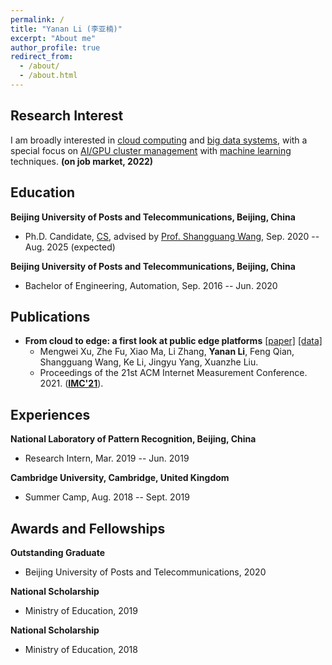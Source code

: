 ```yaml
---
permalink: /
title: "Yanan Li (李亚楠)"
excerpt: "About me"
author_profile: true
redirect_from: 
  - /about/
  - /about.html
---
```


## Research Interest
I am broadly interested in <u>cloud computing</u> and <u>big data systems</u>, with a special focus on <u>AI/GPU cluster management</u> with <u>machine learning</u> techniques. **(on job market, 2022)**


## Education
**Beijing University of Posts and Telecommunications, Beijing, China**
- Ph.D. Candidate, [CS](https://cse.ust.hk/), advised by [Prof. Shangguang Wang](http://www.sguangwang.com/), Sep. 2020 -- Aug. 2025 (expected)

**Beijing University of Posts and Telecommunications, Beijing, China**
- Bachelor of Engineering, Automation, Sep. 2016 -- Jun. 2020


## Publications
- **From cloud to edge: a first look at public edge platforms** [[paper]](https://xumengwei.github.io/files/IMC21-edge-slides.pdf) [[data]](https://github.com/xumengwei/EdgeWorkloadsTraces)
  - Mengwei Xu, Zhe Fu, Xiao Ma, Li Zhang, **Yanan Li**, Feng Qian, Shangguang Wang, Ke Li, Jingyu Yang, Xuanzhe Liu.
  - Proceedings of the 21st ACM Internet Measurement Conference. 2021. ([**IMC'21**](https://conferences.sigcomm.org/imc/2021/)).



## Experiences
**National Laboratory of Pattern Recognition, Beijing, China**
- Research Intern, Mar. 2019 -- Jun. 2019

**Cambridge University, Cambridge, United Kingdom**
- Summer Camp, Aug. 2018 -- Sept. 2019



## Awards and Fellowships
**Outstanding Graduate**
- Beijing University of Posts and Telecommunications, 2020

**National Scholarship**
- Ministry of Education, 2019

**National Scholarship**
- Ministry of Education, 2018
